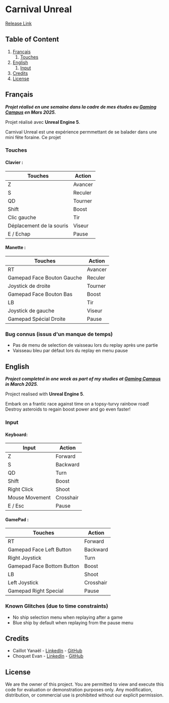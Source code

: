# Carnival Unreal

[Release Link](https://github.com/Dranemo/Releases/releases/tag/HoverRacing)


## Table of Content

1. [Français](#Francais)
   1. [Touches](#InputFr)
2. [English](#Anglais)
   1. [Input](#InputEn)
3. [Credits](#Credits)
4. [License](#License)




## Français <a name="Francais"></a>

***Projet réalisé en une semaine dans la cadre de mes études au [Gaming Campus](https://gamingcampus.fr) en Mars 2025.***  

Projet réalisé avec **Unreal Engine 5**.  

Carnival Unreal est une expérience permmettant de se balader dans une mini fête foraine. Ce projet

### Touches <a name="InputFr"></a>
#### Clavier :
| Touches | Action |
|---|---|
| Z | Avancer |
| S | Reculer |
| QD | Tourner |
| Shift | Boost |
| Clic gauche | Tir |
| Déplacement de la souris | Viseur |
| E / Echap | Pause |


#### Manette :
| Touches | Action |
|---|---|
| RT | Avancer |
| Gamepad Face Bouton Gauche | Reculer |
| Joystick de droite | Tourner |
| Gamepad Face Bouton Bas | Boost |
| LB | Tir |
| Joystick de gauche | Viseur |
| Gamepad Spécial Droite | Pause |



### Bug connus (issus d'un manque de temps) <a name="GlitchFr"></a>

* Pas de menu de selection de vaisseau lors du replay après une partie
* Vaisseau bleu par défaut lors du replay en menu pause


## English <a name="Anglais"></a>

***Project completed in one week as part of my studies at [Gaming Campus](https://gamingcampus.fr) in March 2025.***  

Project realised with **Unreal Engine 5**.  

Embark on a frantic race against time on a topsy-turvy rainbow road! Destroy asteroids to regain boost power and go even faster!


### Input <a name="InputEn"></a>
#### Keyboard:
| Input | Action |
|---|---|
| Z | Forward |
| S | Backward |
| QD | Turn |
| Shift | Boost |
| Right Click | Shoot |
| Mouse Movement | Crosshair |
| E / Esc | Pause |

#### GamePad :
| Touches | Action |
|---|---|
| RT | Forward |
| Gamepad Face Left Button | Backward |
| Right Joystick | Turn |
| Gamepad Face Bottom Button | Boost |
| LB | Shoot |
| Left Joystick | Crosshair |
| Gamepad Right Special | Pause |



### Known Glitches (due to time constraints) <a name="GlitchEn"></a>

* No ship selection menu when replaying after a game
* Blue ship by default when replaying from the pause menu




## Credits <a name="Credits"></a>

* Caillot Yanaël - [LinkedIn](https://www.linkedin.com/in/ycaillot/) - [GitHub](https://github.com/Dranemo)
* Choquet Evan - [LinkedIn](https://www.linkedin.com/in/evan-choquet-a9031b265/) - [GitHub](https://github.com/Snip2Fou)

## License <a name="License"></a>
We are the owner of this project. You are permitted to view and execute this code for evaluation or demonstration purposes only. Any modification, distribution, or commercial use is prohibited without our explicit permission.
